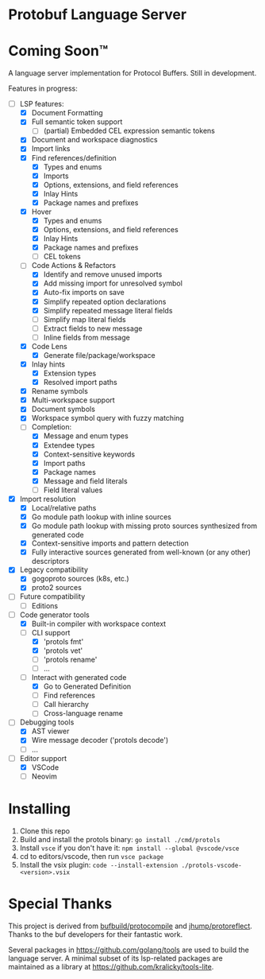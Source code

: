 # Protobuf Language Server

# Coming Soon™

A language server implementation for Protocol Buffers. Still in development.

Features in progress:

- [ ] LSP features:
  - [x] Document Formatting
  - [x] Full semantic token support
    - [ ] (partial) Embedded CEL expression semantic tokens
  - [x] Document and workspace diagnostics
  - [x] Import links
  - [x] Find references/definition
    - [x] Types and enums
    - [x] Imports
    - [x] Options, extensions, and field references
    - [x] Inlay Hints
    - [x] Package names and prefixes
  - [x] Hover
    - [x] Types and enums
    - [x] Options, extensions, and field references
    - [x] Inlay Hints
    - [x] Package names and prefixes
    - [ ] CEL tokens
  - [ ] Code Actions & Refactors
    - [x] Identify and remove unused imports
    - [x] Add missing import for unresolved symbol
    - [x] Auto-fix imports on save
    - [x] Simplify repeated option declarations
    - [x] Simplify repeated message literal fields
    - [ ] Simplify map literal fields
    - [ ] Extract fields to new message
    - [ ] Inline fields from message
  - [x] Code Lens
    - [x] Generate file/package/workspace
  - [x] Inlay hints
    - [x] Extension types
    - [x] Resolved import paths
  - [x] Rename symbols
  - [x] Multi-workspace support
  - [x] Document symbols
  - [x] Workspace symbol query with fuzzy matching
  - [ ] Completion:
    - [x] Message and enum types
    - [x] Extendee types
    - [x] Context-sensitive keywords
    - [x] Import paths
    - [x] Package names
    - [x] Message and field literals
    - [ ] Field literal values
- [x] Import resolution
  - [x] Local/relative paths
  - [x] Go module path lookup with inline sources
  - [x] Go module path lookup with missing proto sources synthesized from generated code
  - [x] Context-sensitive imports and pattern detection
  - [x] Fully interactive sources generated from well-known (or any other) descriptors
- [x] Legacy compatibility
  - [x] gogoproto sources (k8s, etc.)
  - [x] proto2 sources
- [ ] Future compatibility
  - [ ] Editions
- [ ] Code generator tools
  - [x] Built-in compiler with workspace context
  - [ ] CLI support
    - [x] 'protols fmt'
    - [x] 'protols vet'
    - [ ] 'protols rename'
    - [ ] ...
  - [ ] Interact with generated code
    - [x] Go to Generated Definition
    - [ ] Find references
    - [ ] Call hierarchy
    - [ ] Cross-language rename
- [ ] Debugging tools
  - [x] AST viewer
  - [x] Wire message decoder ('protols decode')
  - [ ] ...
- [ ] Editor support
  - [x] VSCode
  - [ ] Neovim

# Installing

1. Clone this repo
2. Build and install the protols binary: `go install ./cmd/protols`
3. Install `vsce` if you don't have it: `npm install --global @vscode/vsce`
4. cd to editors/vscode, then run `vsce package`
5. Install the vsix plugin: `code --install-extension ./protols-vscode-<version>.vsix`

# Special Thanks

This project is derived from [bufbuild/protocompile](https://github.com/bufbuild/protocompile) and [jhump/protoreflect](https://github.com/jhump/protoreflect). Thanks to the buf developers for their fantastic work.

Several packages in https://github.com/golang/tools are used to build the language server. A minimal subset of its lsp-related packages are maintained as a library at https://github.com/kralicky/tools-lite.
